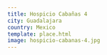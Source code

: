 ```yaml
---
title: Hospicio Cabañas 4
city: Guadalajara
country: Mexico
template: place.html
image: hospicio-cabanas-4.jpg
---
```

